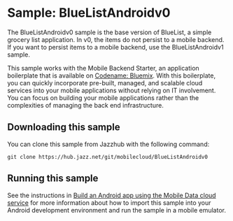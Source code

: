 Sample: BlueListAndroidv0
===

The BlueListAndroidv0 sample is the base version of BlueList, a simple grocery list application.  In v0, the items do not persist to a mobile backend. If you want to persist items to a mobile backend, use the BlueListAndroidv1 sample.

This sample works with the Mobile Backend Starter, an application boilerplate that is available on [Codename: Bluemix](https://www.ng.bluemix.net).  With this boilerplate, you can quickly incorporate pre-built, managed, and scalable cloud services into your mobile applications without relying on IT involvement. You can focus on building your mobile applications rather than the complexities of managing the back end infrastructure.


Downloading this sample
---
You can clone this sample from Jazzhub with the following command: 

    git clone https://hub.jazz.net/git/mobilecloud/BlueListAndroidv0

Running this sample
---

See the instructions in [Build an Android app using the Mobile Data cloud service](http://www.ibm.com/developerworks/library/mo-android-mobiledata-app/index.html) for more information about how to import this sample into your Android development environment and run the sample in a mobile emulator.


